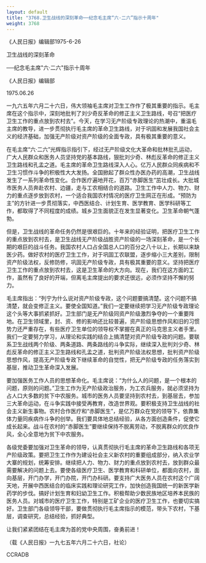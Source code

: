 ```yaml
---
layout: default
title: "3768.卫生战线的深刻革命──纪念毛主席“六·二六”指示十周年"
weight: 3768
---
```


《人民日报》编辑部1975-6-26

卫生战线的深刻革命

──纪念毛主席"六·二六"指示十周年

《人民日报》编辑部

1975.06.26

一九六五年六月二十六日，伟大领袖毛主席对卫生工作作了极其重要的指示。毛主席在这个指示中，深刻地批判了刘少奇反革命的修正主义卫生路线，号召“把医疗卫生工作的重点放到农村去”。今天，在学习无产阶级专政理论的热潮中，重温毛主席的教导，进一步贯彻执行毛主席的革命卫生路线，对于巩固和发展我国社会主义的经济基础，加强无产阶级对资产阶级的全面专政，具有极其重要的意义。

在毛主席“六·二六”光辉指示指引下，经过无产阶级文化大革命和批林批孔运动，广大人民群众和医务人员坚持党的基本路线，狠批刘少奇、林彪反革命的修正主义卫生路线和孔孟之道。毛主席的革命卫生路线深入人心。亿万人民群众同疾病和不卫生习惯作斗争的积极性大大发扬。全国掀起了群众性办医办药的高潮，卫生战线发生了一系列革命性变化。合作医疗遍地开花，百万“赤脚医生”茁壮成长。大批城市医务人员奔赴农村、边疆，走与工农相结合的道路。卫生工作中人力、物力、财力的重点逐步放到农村，一个适合我国农村情况的医疗卫生网正在形成。“预防为主”的方针进一步贯彻落实，中西医结合、计划生育、医学教育、医学科研等工作，都取得了不同程度的成绩。城乡卫生面貌正在发生显著变化。卫生革命朝气蓬勃。

但是，卫生战线的革命任务仍然是很艰巨的。十年来的经验证明，把医疗卫生工作的重点放到农村去，是卫生战线无产阶级战胜资产阶级的一场深刻革命，是一个长期的艰巨的战斗任务。我国农村人口占全国总人口的百分之八十以上，长期以来缺医少药。做好农村的医疗卫生工作，对于巩固工农联盟，逐步缩小三大差别，限制资产阶级法权，反修防修，巩固无产阶级专政，具有极其重要的意义。坚持把医疗卫生工作的重点放到农村去，这是卫生革命的大方向。现在，我们在这方面的工作，虽然有了良好的开端，但离毛主席提出的要求还很远，必须作坚持不懈的努力。

毛主席指出：“列宁为什么说对资产阶级专政，这个问题要搞清楚。这个问题不搞清楚，就会变修正主义。要使全国知道。”我们一定要继续把学习无产阶级专政理论这个头等大事抓紧抓好。卫生部门是无产阶级同资产阶级激烈争夺的一个重要阵地。在卫生领域里，封、资、修的影响还比较普遍，资产阶级思想作风和旧的习惯势力还严重存在，有些医疗卫生单位的领导权不掌握在真正的马克思主义者手里。我们一定要努力学习，从理论和实践的结合上搞清楚对资产阶级专政的问题。要联系卫生战线两个阶级、两条道路、两条路线的斗争实际，继续深入批判刘少奇、林彪反革命的修正主义卫生路线和孔孟之道，批判资产阶级法权思想，批判资产阶级思想作风，提高无产阶级专政下继续革命的自觉性，把无产阶级专政的任务落实到基层，推动卫生革命深入发展。

要加强医务工作人员的思想革命化。毛主席说：“为什么人的问题，是一个根本的问题，原则的问题。”卫生工作为无产阶级政治服务，为工农兵服务，就必须坚持为占人口大多数的贫下中农服务。城市的医务人员要坚持到农村去，到基层去，参加三大革命运动，在斗争实践中接受再教育，改造世界观。要积极支持卫生战线的社会主义新生事物。农村合作医疗和“赤脚医生”，是亿万群众在党的领导下，依靠集体力量同疾病作斗争的创举。我们要具体地总结经验，从各方面创造条件，促使它成长起来。战斗在农村的“赤脚医生”要继续保持不脱离劳动，不脱离群众的优良作风，全心全意地为贫下中农服务。

各级党委要加强对卫生革命的领导，认真贯彻执行毛主席的革命卫生路线和各项无产阶级政策。要把卫生工作作为建设社会主义新农村的重要组成部分，纳入农业学大寨的规划，统筹安排。继续把人力、物力、财力的重点放到农村去，放到群众最需要解决的问题上去。要使各级医疗卫生、医学教育和科研单位，都面向农村，面向基层，开门办学，开门办院，开门办科研。要支持广大医务人员在农村这个广阔天地，开展中西医结合的临床实践和理论研究工作，加快创造我国统一的新医学新药学的步伐。搞好计划生育和妇幼卫生工作。积极帮助少数民族地区培养本民族的医务人员。对城市的医疗卫生工作，特别是工矿企业的医疗卫生工作，也要切实搞好。卫生部门各级领导干部，要做贯彻执行毛主席指示的模范，带头下农村，下基层，调查研究，总结经验，抓好典型。

让我们紧紧团结在毛主席为首的党中央周围，奋勇前进！

（载《人民日报》一九七五年六月二十六日，社论）

CCRADB

